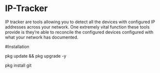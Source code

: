 # IP-Tracker
IP tracker are tools allowing you to detect all the devices with configured IP addresses across your network. One extremely vital function these tools provide is they’re able to reconcile the configured devices configured with what your network has documented.

#Installation

pkg update && pkg upgrade -y

pkg install git 

